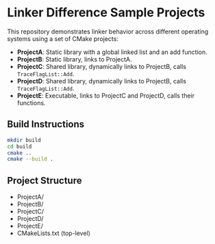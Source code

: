 # Linker Difference Sample Projects

This repository demonstrates linker behavior across different operating systems using a set of CMake projects:

- **ProjectA**: Static library with a global linked list and an add function.
- **ProjectB**: Static library, links to ProjectA.
- **ProjectC**: Shared library, dynamically links to ProjectB, calls `TraceFlagList::Add`.
- **ProjectD**: Shared library, dynamically links to ProjectB, calls `TraceFlagList::Add`.
- **ProjectE**: Executable, links to ProjectC and ProjectD, calls their functions.

## Build Instructions

```sh
mkdir build
cd build
cmake ..
cmake --build .
```

## Project Structure

- ProjectA/
- ProjectB/
- ProjectC/
- ProjectD/
- ProjectE/
- CMakeLists.txt (top-level)
